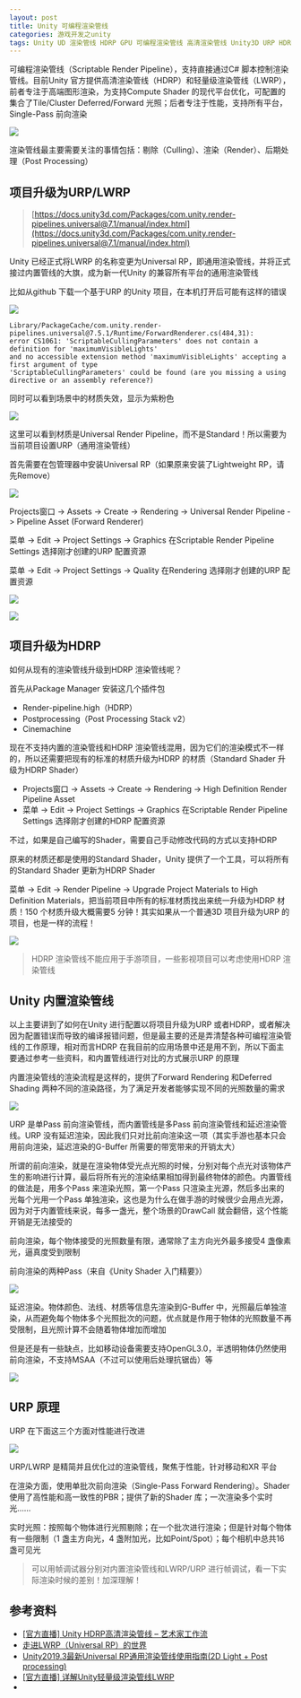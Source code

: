 ```yaml
---
layout: post
title: Unity 可编程渲染管线
categories: 游戏开发之unity
tags: Unity UD 渲染管线 HDRP GPU 可编程渲染管线 高清渲染管线 Unity3D URP HDRP Shader 剔除 渲染 后处理 DrawCall 内置管线 前向渲染 填充率 内存带宽 
---
```


可编程渲染管线（Scriptable Render Pipeline），支持直接通过C# 脚本控制渲染管线。目前Unity 官方提供高清渲染管线（HDRP）和轻量级渲染管线（LWRP），前者专注于高端图形渲染，为支持Compute Shader 的现代平台优化，可配置的集合了Tile/Cluster Deferred/Forward 光照；后者专注于性能，支持所有平台，Single-Pass 前向渲染

![](../media/image/2020-12-07/01.png)

渲染管线最主要需要关注的事情包括：剔除（Culling）、渲染（Render）、后期处理（Post Processing）

## 项目升级为URP/LWRP

>[https://docs.unity3d.com/Packages/com.unity.render-pipelines.universal@7.1/manual/index.html](https://docs.unity3d.com/Packages/com.unity.render-pipelines.universal@7.1/manual/index.html)

Unity 已经正式将LWRP 的名称变更为Universal RP，即通用渲染管线，并将正式接过内置管线的大旗，成为新一代Unity 的兼容所有平台的通用渲染管线

比如从github 下载一个基于URP 的Unity 项目，在本机打开后可能有这样的错误

![](../media/image/2020-12-07/02.png)

```
Library/PackageCache/com.unity.render-pipelines.universal@7.5.1/Runtime/ForwardRenderer.cs(484,31): 
error CS1061: 'ScriptableCullingParameters' does not contain a definition for 'maximumVisibleLights' 
and no accessible extension method 'maximumVisibleLights' accepting a first argument of type 
'ScriptableCullingParameters' could be found (are you missing a using directive or an assembly reference?)
```

同时可以看到场景中的材质失效，显示为紫粉色

![](../media/image/2020-12-07/03.png)

这里可以看到材质是Universal Render Pipeline，而不是Standard！所以需要为当前项目设置URP（通用渲染管线）

首先需要在包管理器中安装Universal RP（如果原来安装了Lightweight RP，请先Remove）

![](../media/image/2020-12-07/04.png)

Projects窗口 -> Assets -> Create -> Rendering -> Universal Render Pipeline -> Pipeline Asset (Forward Renderer)

菜单 -> Edit -> Project Settings -> Graphics 在Scriptable Render Pipeline Settings 选择刚才创建的URP 配置资源

菜单 -> Edit -> Project Settings -> Quality 在Rendering 选择刚才创建的URP 配置资源

![](../media/image/2020-12-07/05.png)

![](../media/image/2020-12-07/06.png)

## 项目升级为HDRP

如何从现有的渲染管线升级到HDRP 渲染管线呢？

首先从Package Manager 安装这几个插件包

* Render-pipeline.high（HDRP）
* Postprocessing（Post Processing Stack v2）
* Cinemachine

现在不支持内置的渲染管线和HDRP 渲染管线混用，因为它们的渲染模式不一样的，所以还需要把现有的标准的材质升级为HDRP 的材质（Standard Shader 升级为HDRP Shader）

* Projects窗口 -> Assets -> Create -> Rendering -> High Definition Render Pipeline Asset
* 菜单 -> Edit -> Project Settings -> Graphics 在Scriptable Render Pipeline Settings 选择刚才创建的HDRP 配置资源

不过，如果是自己编写的Shader，需要自己手动修改代码的方式以支持HDRP

原来的材质还都是使用的Standard Shader，Unity 提供了一个工具，可以将所有的Standard Shader 更新为HDRP Shader

菜单 -> Edit -> Render Pipeline -> Upgrade Project Materials to High Definition Materials，把当前项目中所有的标准材质找出来统一升级为HDRP 材质！150 个材质升级大概需要5 分钟！其实如果从一个普通3D 项目升级为URP 的项目，也是一样的流程！

![](../media/image/2020-12-07/07.png)

>HDRP 渲染管线不能应用于手游项目，一些影视项目可以考虑使用HDRP 渲染管线

## Unity 内置渲染管线

以上主要讲到了如何在Unity 进行配置以将项目升级为URP 或者HDRP，或者解决因为配置错误而导致的编译报错问题，但是最主要的还是弄清楚各种可编程渲染管线的工作原理，相对而言HDRP 在我目前的应用场景中还是用不到，所以下面主要通过参考一些资料，和内置管线进行对比的方式展示URP 的原理

内置渲染管线的渲染流程是这样的，提供了Forward Rendering 和Deferred Shading 两种不同的渲染路径，为了满足开发者能够实现不同的光照数量的需求

![](../media/image/2020-12-07/08.png)

URP 是单Pass 前向渲染管线，而内置管线是多Pass 前向渲染管线和延迟渲染管线。URP 没有延迟渲染，因此我们只对比前向渲染这一项（其实手游也基本只会用前向渲染，延迟渲染的G-Buffer 所需要的带宽带来的开销太大）

所谓的前向渲染，就是在渲染物体受光点光照的时候，分别对每个点光对该物体产生的影响进行计算，最后将所有光的渲染结果相加得到最终物体的颜色。内置管线的做法是，用多个Pass 来渲染光照，第一个Pass 只渲染主光源，然后多出来的光每个光用一个Pass 单独渲染，这也是为什么在做手游的时候很少会用点光源，因为对于内置管线来说，每多一盏光，整个场景的DrawCall 就会翻倍，这个性能开销是无法接受的

前向渲染，每个物体接受的光照数量有限，通常除了主方向光外最多接受4 盏像素光，逼真度受到限制

前向渲染的两种Pass（来自《Unity Shader 入门精要》）

![](../media/image/2020-12-07/09.png)

延迟渲染。物体颜色、法线、材质等信息先渲染到G-Buffer 中，光照最后单独渲染，从而避免每个物体多个光照批次的问题，优点就是作用于物体的光照数量不再受限制，且光照计算不会随着物体增加而增加

但是还是有一些缺点，比如移动设备需要支持OpenGL3.0，半透明物体仍然使用前向渲染，不支持MSAA（不过可以使用后处理抗锯齿）等

![](../media/image/2020-12-07/10.png)

## URP 原理

URP 在下面这三个方面对性能进行改进

![](../media/image/2020-12-07/11.png)

URP/LWRP 是精简并且优化过的渲染管线，聚焦于性能，针对移动和XR 平台

在渲染方面，使用单批次前向渲染（Single-Pass Forward Rendering）。Shader 使用了高性能和高一致性的PBR；提供了新的Shader 库；一次渲染多个实时光……

实时光照：按照每个物体进行光照剔除；在一个批次进行渲染；但是针对每个物体有一些限制（1 盏主方向光，4 盏附加光，比如Point/Spot）；每个相机中总共16 盏可见光

>可以用帧调试器分别对内置渲染管线和LWRP/URP 进行帧调试，看一下实际渲染时候的差别！加深理解！

## 参考资料

* [[官方直播] Unity HDRP高清渲染管线 – 艺术家工作流](https://www.bilibili.com/video/BV1Bt41127ji)
* [走进LWRP（Universal RP）的世界](https://connect.unity.com/p/zou-jin-lwrp-universal-rp-de-shi-jie)
* [Unity2019.3最新Universal RP通用渲染管线使用指南(2D Light + Post processing)](https://www.bilibili.com/video/BV1t54y1d7DW)
* [[官方直播] 详解Unity轻量级渲染管线LWRP](https://www.bilibili.com/video/BV1Ut411v7Ma)
* []()